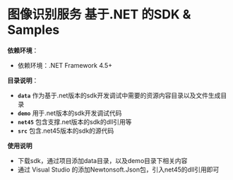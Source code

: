 # 图像识别服务 基于.NET 的SDK & Samples
**依赖环境**：
+ 依赖环境：.NET Framework 4.5+


**目录说明**：
+ **`data`** 作为基于.net版本的sdk开发调试中需要的资源内容目录以及文件生成目录
+ **`demo`** 用于.net版本的sdk开发调试代码
+ **`net45`** 包含支撑.net版本的sdk的dll引用等
+ **`src`** 包含.net45版本的sdk的源代码

**使用说明** 
+ 下载sdk，通过项目添加data目录，以及demo目录下相关内容
+ 通过 Visual Studio 的添加Newtonsoft.Json包，引入net45的dll引用即可



